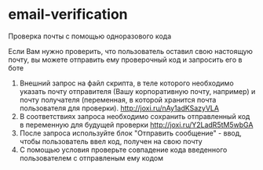 # email-verification
Проверка почты с помощью одноразового кода


Если Вам нужно проверить, что пользователь оставил свою настоящую почту, вы можете отправить ему проверочный код и запросить его в боте


1. Внешний запрос на файл скрипта, в теле которого необходимо указать почту отправителя (Вашу корпоративную почту, например) и почту получателя (переменная, в которой хранится почта пользователя для проверки). http://joxi.ru/nAy1adKSazyVLA
2. В соответствиях запроса необходимо сохранить отправленный код в переменную для будущей проверки http://joxi.ru/Y2LadR5tM5wbGA
3. После запроса используйте блок "Отправить сообщение" - ввод, чтобы пользователь ввел код, получен на свою почту
4. С помощью условия проверьте совпадение кода введенного пользователем с отправленым ему кодом
